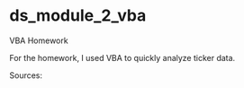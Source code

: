 # ds_module_2_vba
VBA Homework

For the homework, I used VBA to quickly analyze ticker data.

Sources:
